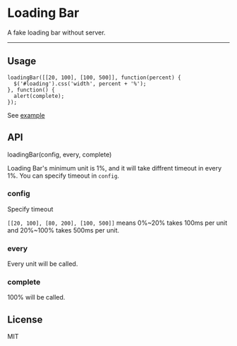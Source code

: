 # Loading Bar

A fake loading bar without server.

---

## Usage

```
loadingBar([[20, 100], [100, 500]], function(percent) {
  $('#loading').css('width', percent + '%');
}, function() {
  alert(complete);
});
```

See [example](http://popomore.github.com/loadingBar/examples/)

## API

loadingBar(config, every, complete)

Loading Bar's minimum unit is 1%, and it will take diffrent timeout in every 1%. You can specify timeout in `config`.

### config

Specify timeout

`[[20, 100], [80, 200], [100, 500]]` means 0%~20% takes 100ms per unit and 20%~100% takes 500ms per unit.

### every

Every unit will be called.

### complete

100% will be called. 

## License

MIT
